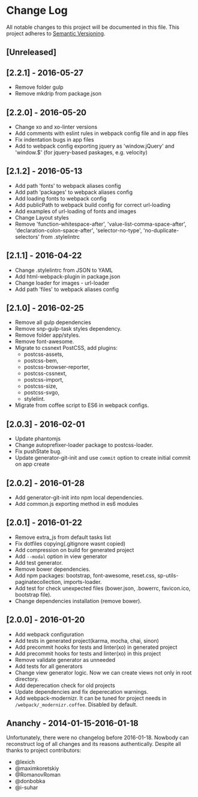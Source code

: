 # Change Log

All notable changes to this project will be documented in this file.
This project adheres to [Semantic Versioning](http://semver.org/).

## [Unreleased]

## [2.2.1] - 2016-05-27
- Remove folder gulp
- Remove mkdrip from package.json

## [2.2.0] - 2016-05-20
- Change xo and xo-linter versions
- Add comments with eslint rules in webpack config file and in app files
- Fix indentation bugs in app files
- Add to webpack config exporting jquery as 'window.jQuery' and 'window.$'
  (for jquery-based paskages, e.g. velocity)

## [2.1.2] - 2016-05-13
- Add path 'fonts' to webpack aliases config
- Add path 'packages' to webpack aliases config
- Add loading fonts to webpack config
- Add publicPath to webpack build config for correct url-loading
- Add examples of url-loading of fonts and images
- Change Layout styles
- Remove 'function-whitespace-after', 'value-list-comma-space-after',
  'declaration-colon-space-after', 'selector-no-type', 'no-duplicate-selectors'
  from .stylelintrc

## [2.1.1] - 2016-04-22
- Change .stylelintrc from JSON to YAML
- Add html-webpack-plugin in package.json
- Change loader for images - url-loader
- Add path 'files' to webpack aliases config

## [2.1.0] - 2016-02-25
- Remove all gulp dependencies
- Remove snp-gulp-task styles dependency.
- Remove folder app/styles.
- Remove font-awesome.
- Migrate to cssnext PostCSS, add plugins:
    - postcss-assets,
    - postcss-bem,
    - postcss-browser-reporter,
    - postcss-cssnext,
    - postcss-import,
    - postcss-size,
    - postcss-svgo,
    - stylelint.
- Migrate from coffee script to ES6 in webpack configs.

## [2.0.3] - 2016-02-01
- Update phantomjs
- Change autoprefixer-loader package to postcss-loader.
- Fix pushState bug.
- Update generator-git-init and use `commit` option to create initial commit on app create

## [2.0.2] - 2016-01-28
- Add generator-git-init into npm local dependencies.
- Add common.js exporting method in es6 modules

## [2.0.1] - 2016-01-22
- Remove extra_js from default tasks list
- Fix dotfiles copying(.gitignore wasnt copied)
- Add compression on build for generated project
- Add `--modal` option in view generator
- Add test generator.
- Remove bower dependencies.
- Add npm packages: bootstrap, font-awesome, reset.css, sp-utils-paginatecollection, imports-loader.
- Add test for check unexpected files (bower.json, .bowerrc, favicon.ico, bootstrap file).
- Change dependencies installation (remove bower).

## [2.0.0] - 2016-01-20
 - Add webpack configuration
 - Add tests in generated project(karma, mocha, chai, sinon)
 - Add precommit hooks for tests and linter(xo) in generated project
 - Add precommit hooks for tests and linter(xo) in this project
 - Remove validate generator as unneeded
 - Add tests for all generators
 - Change view generator logic. Now we can create views not only in root directory.
 - Add deperecation check for old projects
 - Update dependencies and fix deperecation warnings.
 - Add webpack-modernizr. It can be tuned for project needs in `/webpack/_modernizr.coffee`. Disabled by default.

## Ananchy - 2014-01-15-2016-01-18

Unfortunately, there were no changelog before 2016-01-18. Nowbody can reconstruct log of all changes and its reasons authentically. Despite all thanks to project contributors:
 - @lexich
 - @maximkoretskiy
 - @RomanovRoman
 - @donbobka
 - @i-suhar
